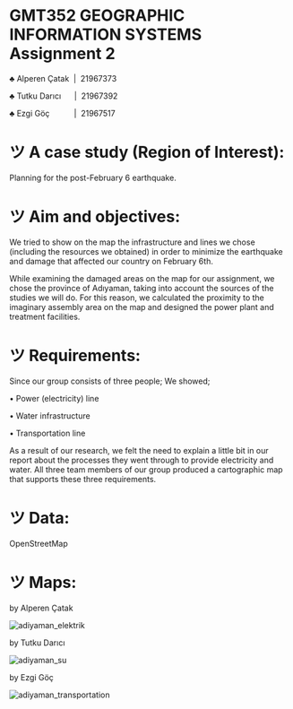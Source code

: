 # GMT352 GEOGRAPHIC INFORMATION SYSTEMS Assignment 2
♣ Alperen Çatak  |  21967373

♣ Tutku Darıcı      |  21967392

♣ Ezgi Göç           |  21967517

# ツ A case study (Region of Interest):
Planning for the post-February 6 earthquake.

# ツ Aim and objectives:

We tried to show on the map the infrastructure and lines we chose (including the resources we obtained) in order to minimize the earthquake and damage that affected our country on February 6th. 

While examining the damaged areas on the map for our assignment, we chose the province of Adıyaman, taking into account the sources of the studies we will do. For this reason, we calculated the proximity to the imaginary assembly area on the map and designed the power plant and treatment facilities.

# ツ Requirements:

Since our group consists of three people; We showed; 

• Power (electricity) line

• Water infrastructure

• Transportation line

As a result of our research, we felt the need to explain a little bit in our report about the processes they went through to provide electricity and water. All three team members of our group produced a cartographic map that supports these three requirements.

# ツ Data:

OpenStreetMap

# ツ Maps:

by Alperen Çatak

![adiyaman_elektrik](https://user-images.githubusercontent.com/118128475/228659193-f315df8d-f591-4012-aea7-69d7062eec86.png)

by Tutku Darıcı

![adiyaman_su](https://user-images.githubusercontent.com/129065147/228660108-22bfd8e2-0d38-4b7e-8401-dce06889e27a.png)

by Ezgi Göç

![adiyaman_transportation](https://user-images.githubusercontent.com/122916513/228660526-5005e2ea-4bd7-4f88-9352-b9bf7857f885.png)

